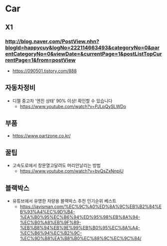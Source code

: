 # Car

## X1
### http://blog.naver.com/PostView.nhn?blogId=happycuy&logNo=222114663493&categoryNo=0&parentCategoryNo=0&viewDate=&currentPage=1&postListTopCurrentPage=1&from=postView
* https://090501.tistory.com/888


## 자동차정비
* 디젤 중고차 '엔진 상태' 90% 이상! 확인할 수 있습니다
  - https://www.youtube.com/watch?v=PJLpQySLWDo
  
## 부품 
* https://www.partzone.co.kr/

## 꿀팁
* 고속도로에서 창문열고달려도 머리안날리는 방법
  - https://www.youtube.com/watch?v=bvQsZxNnpiU

## 블랙박스
* 유튜브에서 유명한 차량용 블랙박스 추천 인기순위 베스트
  - https://javisman.com/%EC%9C%A0%ED%8A%9C%EB%B2%84%EB%93%A4%EC%9D%B4-%EA%B0%95%EC%B6%94%ED%95%98%EB%8A%94-%EC%B0%A8%EB%9F%89-%EB%B8%94%EB%9E%99%EB%B0%95%EC%8A%A4-%EC%B6%94%EC%B2%9C-%EC%9D%B8%EA%B8%B0%EC%88%9C%EC%9C%84/
